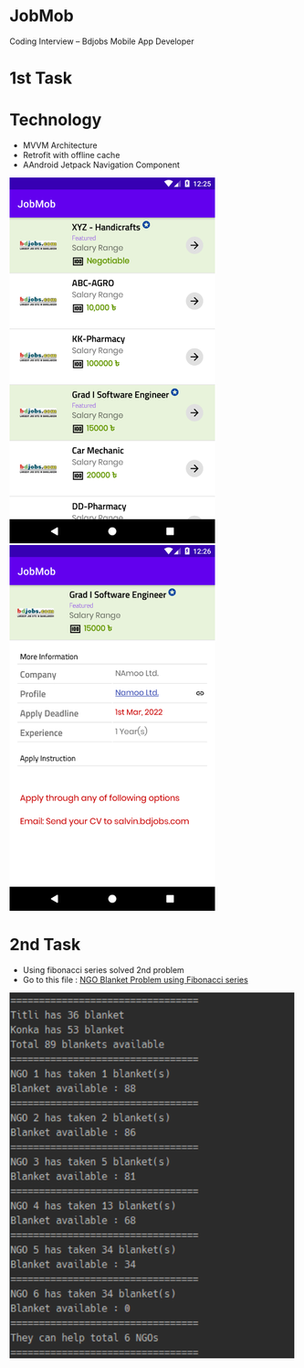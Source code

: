 # JobMob
Coding Interview – Bdjobs Mobile App Developer

# 1st Task
# Technology
* MVVM Architecture
* Retrofit with offline cache
* AAndroid Jetpack Navigation Component

<img src="/screenshots/Screenshot_1608920748.png" height="640"/><span>
<img src="/screenshots/Screenshot_1608920766.png" height="640"/></span>

# 2nd Task

* Using fibonacci series solved 2nd problem
* Go to this file : <a href="https://github.com/imrandev/jobmob/blob/master/BlanketProblem.kt">NGO Blanket Problem using Fibonacci series</a>
<img src="/screenshots/Screenshot 2020-12-26 013708.png" height="640"/>
